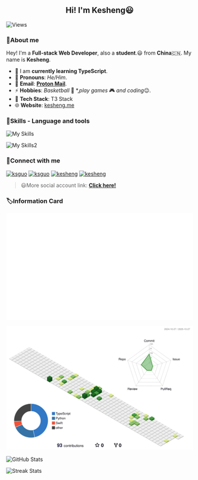 <h2 align="center">Hi! I'm Kesheng😃</h2>

![Views](https://count.getloli.com/@:ksguo?theme=capoo-1)



### 👋About me

Hey! I'm a **Full-stack Web Developer**, also a **student**.😃 from **China**🇨🇳. My name is **Kesheng**.
- 🌱 I am **currently learning TypeScript**.
- 🤗 **Pronouns**: *He/Him*.
- 📧 **Email**: [**Proton Mail**](mailto:kesheng.guo510@gmail.com).
- ⚡ **Hobbies**: *Basketball* 🏀 *,*play games* 🎮 *and coding*😉.
- 🧩 **Tech Stack**: T3 Stack
- 🌐 **Website**: [kesheng.me](https://kesheng.me)


### 🔧Skills - Language and tools

![My Skills](https://skills-icons.vercel.app/api/icons?i=nextjs,typescript,javascript,react,tailwindcss,python,fastapi,shadcnui)

![My Skills2](https://skills-icons.vercel.app/api/icons?i=vscode,pycharm,github,vercel,gitlab,postgresql,markdown,docker)

### 📌Connect with me

<p align="left">
<a href="https://x.com/ksguo510" target="blank"><img src="https://skills-icons.vercel.app/api/icons?i=x" height="30" width="40" alt="ksguo"></a>
<a href="https://www.instagram.com/ks.guo510" target="blank"><img src="https://upload.wikimedia.org/wikipedia/commons/9/95/Instagram_logo_2022.svg" height="30" width="40" alt="ksguo"></a>
<a href="https://www.linkedin.com/in/kesheng-guo/" target="blank"><img src="https://upload.wikimedia.org/wikipedia/commons/e/e9/Linkedin_icon.svg" height="30" width="40" alt="kesheng"></a>
<a href="mailto:kesheng.guo510@gmail.com" target="blank"><img src="https://skills-icons.vercel.app/api/icons?i=gmail" height="30" width="40" alt="kesheng"></a>
</p>


> 😃More social account link: 
> [**Click here!**](https://bento.me/)

### 🏷Information Card
![Info](m.svg)

![History](/profile-3d-contrib/profile-green-animate.svg)

![GitHub Stats](https://github-readme-stats.vercel.app/api?username=ksguo&show_icons=true&hide_title=false&hide_border=true&theme=auto/)

![Streak Stats](https://github-readme-streak-stats.herokuapp.com/?user=ksguo/)

<!--Thanks for watching😄-->